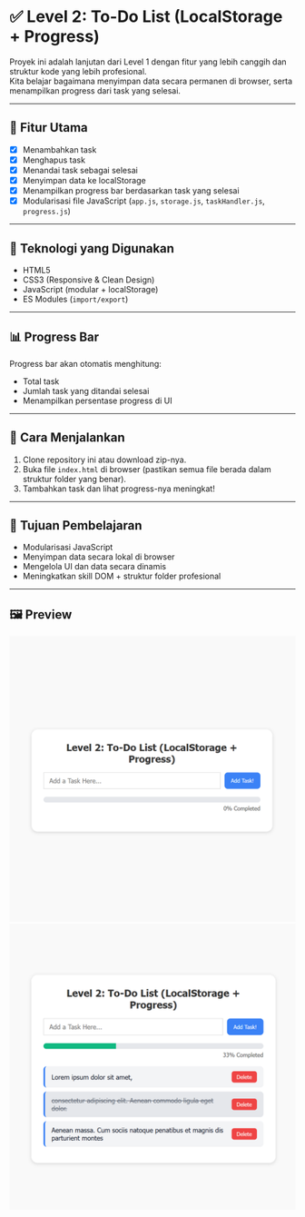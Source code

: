 # ✅ Level 2: To-Do List (LocalStorage + Progress)

Proyek ini adalah lanjutan dari Level 1 dengan fitur yang lebih canggih dan struktur kode yang lebih profesional.  
Kita belajar bagaimana menyimpan data secara permanen di browser, serta menampilkan progress dari task yang selesai.

---

## 🎯 Fitur Utama

- [x] Menambahkan task
- [x] Menghapus task
- [x] Menandai task sebagai selesai
- [x] Menyimpan data ke localStorage
- [x] Menampilkan progress bar berdasarkan task yang selesai
- [x] Modularisasi file JavaScript (`app.js`, `storage.js`, `taskHandler.js`, `progress.js`)

---

## 🔧 Teknologi yang Digunakan

- HTML5
- CSS3 (Responsive & Clean Design)
- JavaScript (modular + localStorage)
- ES Modules (`import/export`)

---

## 📊 Progress Bar

Progress bar akan otomatis menghitung:
- Total task
- Jumlah task yang ditandai selesai
- Menampilkan persentase progress di UI

---

## 🚀 Cara Menjalankan

1. Clone repository ini atau download zip-nya.
2. Buka file `index.html` di browser (pastikan semua file berada dalam struktur folder yang benar).
3. Tambahkan task dan lihat progress-nya meningkat!

---

## 🧠 Tujuan Pembelajaran

- Modularisasi JavaScript
- Menyimpan data secara lokal di browser
- Mengelola UI dan data secara dinamis
- Meningkatkan skill DOM + struktur folder profesional

---

## 🖼️ Preview

<img src="../images/level2.1.PNG" alt="To-Do List Level 2.1" width="600">
<img src="../images/level2.2.PNG" alt="To-Do List Level 2.2" width="600">